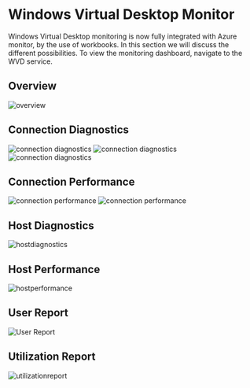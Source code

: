 
# Windows Virtual Desktop Monitor

Windows Virtual Desktop monitoring is now fully integrated with Azure monitor, by the use of workbooks.
In this section we will discuss the different possibilities. To view the monitoring dashboard, navigate to the WVD service.

## Overview

![overview](https://chlams.blob.core.windows.net/public/reddogproductions/pics/monitor/wvdinsights.png)

## Connection Diagnostics

![connection diagnostics](https://chlams.blob.core.windows.net/public/reddogproductions/pics/monitor/connectiondiag1.png)
![connection diagnostics](https://chlams.blob.core.windows.net/public/reddogproductions/pics/monitor/connectiondiag2.png)
![connection diagnostics](https://chlams.blob.core.windows.net/public/reddogproductions/pics/monitor/connectiondiag3.png)

## Connection Performance

![connection performance](https://chlams.blob.core.windows.net/public/reddogproductions/pics/monitor/connectionperf1.png)
![connection performance](https://chlams.blob.core.windows.net/public/reddogproductions/pics/monitor/connectionperf2.png)

## Host Diagnostics

![hostdiagnostics](https://chlams.blob.core.windows.net/public/reddogproductions/pics/monitor/hostdiagnostics.png)

## Host Performance

![hostperformance](https://chlams.blob.core.windows.net/public/reddogproductions/pics/monitor/hostperformance.png)

## User Report

![User Report](https://chlams.blob.core.windows.net/public/reddogproductions/pics/monitor/userreport1.png)

## Utilization Report

![utilizationreport](https://chlams.blob.core.windows.net/public/reddogproductions/pics/monitor/utilizationreport.png)
